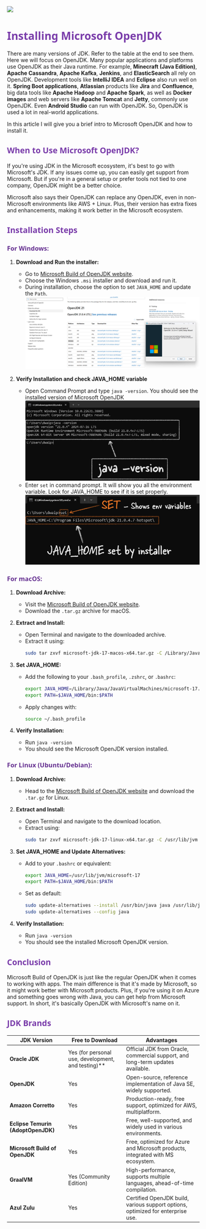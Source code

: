 
![](images/2024-08-14-14-54-10.png)

# <span style="color: #7A3DAA; font-family: Segoe UI, sans-serif;">Installing Microsoft OpenJDK</span>

There are many versions of JDK. Refer to the table at the end to see them. Here we will focus on OpenJDK. Many popular applications and platforms use OpenJDK as their Java runtime. For example, **Minecraft (Java Edition)**, **Apache Cassandra**, **Apache Kafka**, **Jenkins**, and **ElasticSearch** all rely on OpenJDK. Development tools like **IntelliJ IDEA** and **Eclipse** also run well on it. **Spring Boot applications**, **Atlassian** products like **Jira** and **Confluence**, big data tools like **Apache Hadoop** and **Apache Spark**, as well as **Docker images** and web servers like **Apache Tomcat** and **Jetty**, commonly use OpenJDK. Even **Android Studio** can run with OpenJDK. So, OpenJDK is used a lot in  real-world applications.

In this article I will give you a brief intro to Microsoft OpenJDK and how to install it.

## <span style="color: #7A3DAA; font-family: Segoe UI, sans-serif;">When to Use Microsoft OpenJDK?</span>

If you're using JDK in the Microsoft ecosystem, it's best to go with Microsoft's JDK. If any issues come up, you can easily get support from Microsoft. But if you're in a general setup or prefer tools not tied to one company, OpenJDK might be a better choice.

Microsoft also says their OpenJDK can replace any OpenJDK, even in non-Microsoft environments like AWS + Linux. Plus, their version has extra fixes and enhancements, making it work better in the Microsoft ecosystem.

## <span style="color: #7A3DAA; font-family: Segoe UI, sans-serif;">Installation Steps</span>

### <span style="color: #653090; font-family: Segoe UI, sans-serif;">For Windows:</span>

1. **Download and Run the installer:**
   - Go to [Microsoft Build of OpenJDK website](https://learn.microsoft.com/en-us/java/openjdk/download).
   - Choose the Windows `.msi` installer and download and run it.
   - During installation, choose the option to set `JAVA_HOME` and update the `Path`.
    ![](images/2024-08-14-13-39-23.png)

2. **Verify Installation and check JAVA_HOME variable**
   - Open Command Prompt and type `java -version`. You should see the installed version of Microsoft OpenJDK
    ![alt text](images/2024-08-14-13-43-01.png)
    - Enter `set` in command prompt. It will show you all the environment variable. Look for JAVA_HOME to see if it is set properly.
    ![](images/2024-08-14-13-48-56.png)

### <span style="color: #653090; font-family: Segoe UI, sans-serif;">For macOS:</span>

1. **Download Archive:**
   - Visit the [Microsoft Build of OpenJDK website](https://learn.microsoft.com/en-us/java/openjdk/download).
   - Download the `.tar.gz` archive for macOS.

2. **Extract and Install:**
   - Open Terminal and navigate to the downloaded archive.
   - Extract it using:
     ```bash
     sudo tar zxvf microsoft-jdk-17-macos-x64.tar.gz -C /Library/Java/JavaVirtualMachines/
     ```

3. **Set JAVA_HOME:**
   - Add the following to your `.bash_profile`, `.zshrc`, or `.bashrc`:
     ```bash
     export JAVA_HOME=/Library/Java/JavaVirtualMachines/microsoft-17.jdk/Contents/Home
     export PATH=$JAVA_HOME/bin:$PATH
     ```
   - Apply changes with:
     ```bash
     source ~/.bash_profile
     ```

4. **Verify Installation:**
   - Run `java -version`
   - You should see the Microsoft OpenJDK version installed.

### <span style="color: #653090; font-family: Segoe UI, sans-serif;">For Linux (Ubuntu/Debian):</span>

1. **Download Archive:**
   - Head to the [Microsoft Build of OpenJDK website](https://learn.microsoft.com/en-us/java/openjdk/download) and download the `.tar.gz` for Linux.

2. **Extract and Install:**
   - Open Terminal and navigate to the download location.
   - Extract using:
     ```bash
     sudo tar zxvf microsoft-jdk-17-linux-x64.tar.gz -C /usr/lib/jvm
     ```

3. **Set JAVA_HOME and Update Alternatives:**
   - Add to your `.bashrc` or equivalent:
     ```bash
     export JAVA_HOME=/usr/lib/jvm/microsoft-17
     export PATH=$JAVA_HOME/bin:$PATH
     ```
   - Set as default:
     ```bash
     sudo update-alternatives --install /usr/bin/java java /usr/lib/jvm/microsoft-17/bin/java 1
     sudo update-alternatives --config java
     ```

4. **Verify Installation:**
   - Run `java -version`
   - You should see the installed Microsoft OpenJDK version.

## <span style="color: #7A3DAA; font-family: Segoe UI, sans-serif;">Conclusion</span>

Microsoft Build of OpenJDK is just like the regular OpenJDK when it comes to working with apps. The main difference is that it's made by Microsoft, so it might work better with Microsoft products. Plus, if you're using it on Azure and something goes wrong with Java, you can get help from Microsoft support. In short, it's basically OpenJDK with Microsoft's name on it.

## <span style="color: #7A3DAA; font-family: Segoe UI, sans-serif;">JDK Brands</span>

| **JDK Version**                  | **Free to Download** | **Advantages**                                                                 |
|----------------------------------|----------------------|--------------------------------------------------------------------------------|
| **Oracle JDK**                   | Yes (for personal use, development, and testing)** | Official JDK from Oracle, commercial support, and long-term updates available. |
| **OpenJDK**                      | Yes                  | Open-source, reference implementation of Java SE, widely supported.            |
| **Amazon Corretto**              | Yes                  | Production-ready, free support, optimized for AWS, multiplatform.              |
| **Eclipse Temurin (AdoptOpenJDK)** | Yes                 | Free, well-supported, and widely used in various environments.                 |
| **Microsoft Build of OpenJDK**   | Yes                  | Free, optimized for Azure and Microsoft products, integrated with MS ecosystem.|
| **GraalVM**                      | Yes (Community Edition) | High-performance, supports multiple languages, ahead-of-time compilation.      |
| **Azul Zulu**                    | Yes                  | Certified OpenJDK build, various support options, optimized for enterprise use. |

